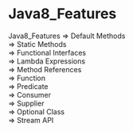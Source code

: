 # Java8_Features
Java8_Features
=> Default Methods  <br>
=> Static Methods    <br>
=> Functional Interfaces   <br>
=> Lambda Expressions      <br>
=> Method References       <br>
=> Function                 <br>
=> Predicate                <br>
=> Consumer                  <br>
=> Supplier                   <br>
=> Optional Class             <br>
=> Stream API                  <br>

